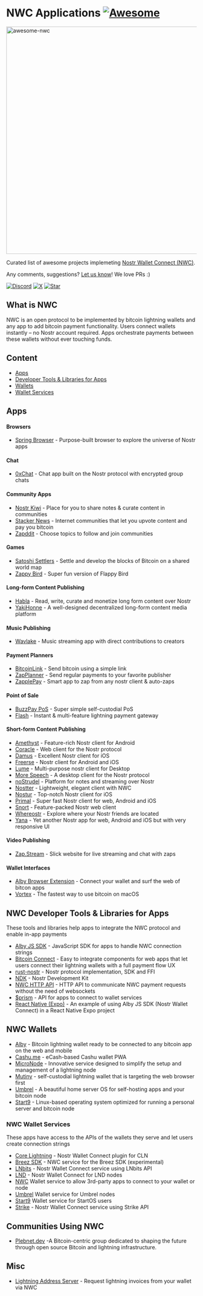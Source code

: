 # NWC Applications [![Awesome](https://cdn.rawgit.com/sindresorhus/awesome/d7305f38d29fed78fa85652e3a63e154dd8e8829/media/badge.svg)](https://github.com/getAlby/awesome-nwc)

<a href="https://nwc.dev/"><img align="center" src="https://github.com/getAlby/awesome-nwc/blob/master/nwc_logo.png" alt="awesome-nwc" title="awesome-nwc" width="600" /></a>

Curated list of awesome projects implemeting [Nostr Wallet Connect (NWC)](https://nwc.dev).

Any comments, suggestions? [Let us know](https://github.com/getAlby/awesome-nwc/issues)! We love PRs :) 

[![Discord](https://img.shields.io/badge/Join_us-d?style=social&logo=discord)](https://discord.nwc.dev/)
[![X](https://img.shields.io/badge/Follow-d?style=social&logo=X)](https://twitter.com/nwc_dev)
[![Star](https://img.shields.io/badge/Follow_this_awesome_list-f?style=social&logo=riseup&logoColor=yellow)](https://github.com/getAlby/awesome-nwc)

## What is NWC
NWC is an open protocol to be implemented by bitcoin lightning wallets and any app to add bitcoin payment functionality.
Users connect wallets instantly – no Nostr account required. Apps orchestrate payments between these wallets without ever touching funds. 

## Content
- [Apps](https://github.com/getAlby/awesome-nwc/blob/master/README.md#apps)
- [Developer Tools & Libraries for Apps](https://github.com/getAlby/awesome-nwc/blob/master/README.md#nwc-developer-tools--libraries-for-apps)
- [Wallets](https://github.com/getAlby/awesome-nwc/blob/master/README.md#nwc-wallets)
- [Wallet Services](https://github.com/getAlby/awesome-nwc/blob/master/README.md#nwc-wallet-services) 

## Apps

#### Browsers
 - [Spring Browser](https://spring.site/) - Purpose-built browser to explore the universe of Nostr apps

#### Chat
 - [0xChat](https://0xchat.com/) - Chat app built on the Nostr protocol with encrypted group chats

#### Community Apps
- [Nostr Kiwi](https://nostr.kiwi/) - Place for you to share notes & curate content in communities
- [Stacker News](https://stacker.news/) - Internet communities that let you upvote content and pay you bitcoin
- [Zapddit](https://zapddit.com/) - Choose topics to follow and join communities

#### Games
- [Satoshi Settlers](https://satoshisettlers.com/) - Settle and develop the blocks of Bitcoin on a shared world map
- [Zappy Bird](https://rolznz.github.io/zappy-bird/) - Super fun version of Flappy Bird

#### Long-form Content Publishing
- [Habla](https://habla.news/) - Read, write, curate and monetize long form content over Nostr
- [YakiHonne](https://yakihonne.com/) - A well-designed decentralized long-form content media platform

#### Music Publishing
- [Wavlake](https://www.wavlake.com/) - Music streaming app with direct contributions to creators
   
#### Payment Planners
 - [BitcoinLink](https://www.bitcoinlink.app/) - Send bitcoin using a simple link
 - [ZapPlanner](https://zapplanner.albylabs.com/) - Send regular payments to your favorite publisher
 - [ZapplePay](https://www.zapplepay.com/) - Smart app to zap from any nostr client & auto-zaps

#### Point of Sale 
 - [BuzzPay PoS](https://github.com/getAlby/pos) - Super simple self-custodial PoS
 - [Flash](https://paywithflash.com/) - Instant & multi-feature lightning payment gateway

#### Short-form Content Publishing 
 - [Amethyst](https://github.com/vitorpamplona/amethyst) - Feature-rich Nostr client for Android
 - [Coracle](https://coracle.social/) - Web client for the Nostr protocol
 - [Damus](https://damus.io/) -  Excellent Nostr client for iOS
 - [Freerse](https://freerse.com/) - Nostr client for Android and iOS
 - [Lume](https://github.com/lumehq/lume/tree/v2.2.3) - Multi-purpose nostr client for Desktop
 - [More Speech](https://github.com/unclebob/more-speech) - A desktop client for the Nostr protocol
 - [noStrudel](https://nostrudel.ninja/) - Platform for notes and streaming over Nostr
 - [Nostter](https://nostter.app/) - Lightweight, elegant client with NWC
 - [Nostur](https://nostur.com/) - Top-notch Nostr client for iOS
 - [Primal](https://primal.net/) - Super fast Nostr client for web, Android and iOS
 - [Snort](https://snort.social/) - Feature-packed Nostr web client
 - [Whereostr](https://wherostr.social/) - Explore where your Nostr friends are located
 - [Yana](https://yana.do/) - Yet another Nostr app for web, Android and iOS but with very responsive UI

#### Video Publishing
 - [Zap.Stream](https://zap.stream/) - Slick website for live streaming and chat with zaps

#### Wallet Interfaces
- [Alby Browser Extension](https://getalby.com/#extension) - Connect your wallet and surf the web of bitcon apps
- [Vortex](https://www.raycast.com/saunter/vortex) - The fastest way to use bitcoin on macOS

## NWC Developer Tools & Libraries for Apps
These tools and libraries help apps to integrate the NWC protocol and enable in-app payments
- [Alby JS SDK](https://github.com/getAlby/js-sdk?tab=readme-ov-file#nostr-wallet-connect-documentation) - JavaScript SDK for apps to handle NWC connection strings
- [Bitcoin Connect](https://github.com/getAlby/bitcoin-connect) - Easy to integrate components for web apps that let users connect their lightning wallets with a full payment flow UX
- [rust-nostr](https://github.com/rust-nostr/nostr) - Nostr protocol implementation, SDK and FFI
- [NDK](https://github.com/nostr-dev-kit/ndk) - Nostr Development Kit
- [NWC HTTP API](https://guides.getalby.com/developer-guide/v/nostr-wallet-connect-api/building-lightning-apps/communicating-payment-requests) - HTTP API to communicate NWC payment requests without the need of websockets
- [$prism](https://www.makeprisms.com/) - API for apps to connect to wallet services
- [React Native (Expo)](https://github.com/getAlby/nwc-react-native-expo) - An example of using Alby JS SDK (Nostr Wallet Connect) in a React Native Expo project

## NWC Wallets
- [Alby](https://www.getalby.com) - Bitcoin lightning wallet ready to be connected to any bitcoin app on the web and mobile
- [Cashu.me](https://wallet.cashu.me/) - eCash-based Cashu wallet PWA
- [MicroNode](https://doc.nostrassets.com/micronode-early-access) - Innovative service designed to simplify the setup and management of a lightning node
- [Mutiny](https://www.mutinywallet.com) - self-custodial lightning wallet that is targeting the web browser first
- [Umbrel](https://umbrel.com/) - A beautiful home server OS for self-hosting apps and your bitcoin node
- [Start9](https://start9.com/) - Linux-based operating system optimized for running a personal server and bitcoin node

### NWC Wallet Services 
These apps have access to the APIs of the wallets they serve and let users create connection strings
- [Core Lightning](https://github.com/gudnuf/cln_nwc) - Nostr Wallet Connect plugin for CLN
- [Breez SDK](https://github.com/getAlby/nostr-wallet-connect-next) - NWC service for the Breez SDK (experimental)
- [LNbits](https://github.com/SamSamskies/lnbits-nwc-service) - Nostr Wallet Connect service using LNbits API
- [LND](https://github.com/benthecarman/nostr-wallet-connect-lnd) - Nostr Wallet Connect for LND nodes
- [NWC](https://github.com/getAlby/nostr-wallet-connect) Wallet service to allow 3rd-party apps to connect to your wallet or node
- [Umbrel](https://github.com/getAlby/nostr-wallet-connect) Wallet service for Umbrel nodes
- [Start9](https://marketplace.start9.com/nostr-wallet-connect) Wallet service for StartOS users
- [Strike](https://github.com/SamSamskies/strike-nwc-service) - Nostr Wallet Connect service using Strike API

## Communities Using NWC
- [Plebnet.dev](https://discord.gg/VJfNn2nby5) -A Bitcoin-centric group dedicated to shaping the future through open source Bitcoin and lightning infrastructure.

## Misc
- [Lightning Address Server](https://replit.com/@ReneAaron/NWC-Lightning-Address-Server) - Request lightning invoices from your wallet via NWC
